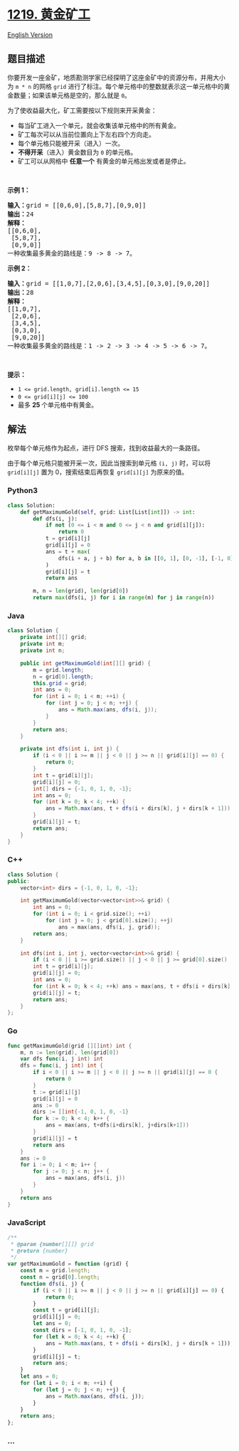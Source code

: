 # [1219. 黄金矿工](https://leetcode.cn/problems/path-with-maximum-gold)

[English Version](/solution/1200-1299/1219.Path%20with%20Maximum%20Gold/README_EN.md)

## 题目描述

<!-- 这里写题目描述 -->

<p>你要开发一座金矿，地质勘测学家已经探明了这座金矿中的资源分布，并用大小为&nbsp;<code>m * n</code> 的网格 <code>grid</code> 进行了标注。每个单元格中的整数就表示这一单元格中的黄金数量；如果该单元格是空的，那么就是 <code>0</code>。</p>

<p>为了使收益最大化，矿工需要按以下规则来开采黄金：</p>

<ul>
	<li>每当矿工进入一个单元，就会收集该单元格中的所有黄金。</li>
	<li>矿工每次可以从当前位置向上下左右四个方向走。</li>
	<li>每个单元格只能被开采（进入）一次。</li>
	<li><strong>不得开采</strong>（进入）黄金数目为 <code>0</code> 的单元格。</li>
	<li>矿工可以从网格中 <strong>任意一个</strong> 有黄金的单元格出发或者是停止。</li>
</ul>

<p>&nbsp;</p>

<p><strong>示例 1：</strong></p>

<pre><strong>输入：</strong>grid = [[0,6,0],[5,8,7],[0,9,0]]
<strong>输出：</strong>24
<strong>解释：</strong>
[[0,6,0],
 [5,8,7],
 [0,9,0]]
一种收集最多黄金的路线是：9 -&gt; 8 -&gt; 7。
</pre>

<p><strong>示例 2：</strong></p>

<pre><strong>输入：</strong>grid = [[1,0,7],[2,0,6],[3,4,5],[0,3,0],[9,0,20]]
<strong>输出：</strong>28
<strong>解释：</strong>
[[1,0,7],
 [2,0,6],
 [3,4,5],
 [0,3,0],
 [9,0,20]]
一种收集最多黄金的路线是：1 -&gt; 2 -&gt; 3 -&gt; 4 -&gt; 5 -&gt; 6 -&gt; 7。
</pre>

<p>&nbsp;</p>

<p><strong>提示：</strong></p>

<ul>
	<li><code>1 &lt;= grid.length,&nbsp;grid[i].length &lt;= 15</code></li>
	<li><code>0 &lt;= grid[i][j] &lt;= 100</code></li>
	<li>最多 <strong>25 </strong>个单元格中有黄金。</li>
</ul>

## 解法

<!-- 这里可写通用的实现逻辑 -->

枚举每个单元格作为起点，进行 DFS 搜索，找到收益最大的一条路径。

由于每个单元格只能被开采一次，因此当搜索到单元格 `(i, j)` 时，可以将 `grid[i][j]` 置为 0，搜索结束后再恢复 `grid[i][j]` 为原来的值。

<!-- tabs:start -->

### **Python3**

<!-- 这里可写当前语言的特殊实现逻辑 -->

```python
class Solution:
    def getMaximumGold(self, grid: List[List[int]]) -> int:
        def dfs(i, j):
            if not (0 <= i < m and 0 <= j < n and grid[i][j]):
                return 0
            t = grid[i][j]
            grid[i][j] = 0
            ans = t + max(
                dfs(i + a, j + b) for a, b in [[0, 1], [0, -1], [-1, 0], [1, 0]]
            )
            grid[i][j] = t
            return ans

        m, n = len(grid), len(grid[0])
        return max(dfs(i, j) for i in range(m) for j in range(n))
```

### **Java**

<!-- 这里可写当前语言的特殊实现逻辑 -->

```java
class Solution {
    private int[][] grid;
    private int m;
    private int n;

    public int getMaximumGold(int[][] grid) {
        m = grid.length;
        n = grid[0].length;
        this.grid = grid;
        int ans = 0;
        for (int i = 0; i < m; ++i) {
            for (int j = 0; j < n; ++j) {
                ans = Math.max(ans, dfs(i, j));
            }
        }
        return ans;
    }

    private int dfs(int i, int j) {
        if (i < 0 || i >= m || j < 0 || j >= n || grid[i][j] == 0) {
            return 0;
        }
        int t = grid[i][j];
        grid[i][j] = 0;
        int[] dirs = {-1, 0, 1, 0, -1};
        int ans = 0;
        for (int k = 0; k < 4; ++k) {
            ans = Math.max(ans, t + dfs(i + dirs[k], j + dirs[k + 1]));
        }
        grid[i][j] = t;
        return ans;
    }
}
```

### **C++**

```cpp
class Solution {
public:
    vector<int> dirs = {-1, 0, 1, 0, -1};

    int getMaximumGold(vector<vector<int>>& grid) {
        int ans = 0;
        for (int i = 0; i < grid.size(); ++i)
            for (int j = 0; j < grid[0].size(); ++j)
                ans = max(ans, dfs(i, j, grid));
        return ans;
    }

    int dfs(int i, int j, vector<vector<int>>& grid) {
        if (i < 0 || i >= grid.size() || j < 0 || j >= grid[0].size() || grid[i][j] == 0) return 0;
        int t = grid[i][j];
        grid[i][j] = 0;
        int ans = 0;
        for (int k = 0; k < 4; ++k) ans = max(ans, t + dfs(i + dirs[k], j + dirs[k + 1], grid));
        grid[i][j] = t;
        return ans;
    }
};
```

### **Go**

```go
func getMaximumGold(grid [][]int) int {
	m, n := len(grid), len(grid[0])
	var dfs func(i, j int) int
	dfs = func(i, j int) int {
		if i < 0 || i >= m || j < 0 || j >= n || grid[i][j] == 0 {
			return 0
		}
		t := grid[i][j]
		grid[i][j] = 0
		ans := 0
		dirs := []int{-1, 0, 1, 0, -1}
		for k := 0; k < 4; k++ {
			ans = max(ans, t+dfs(i+dirs[k], j+dirs[k+1]))
		}
		grid[i][j] = t
		return ans
	}
	ans := 0
	for i := 0; i < m; i++ {
		for j := 0; j < n; j++ {
			ans = max(ans, dfs(i, j))
		}
	}
	return ans
}
```

### **JavaScript**

```js
/**
 * @param {number[][]} grid
 * @return {number}
 */
var getMaximumGold = function (grid) {
    const m = grid.length;
    const n = grid[0].length;
    function dfs(i, j) {
        if (i < 0 || i >= m || j < 0 || j >= n || grid[i][j] == 0) {
            return 0;
        }
        const t = grid[i][j];
        grid[i][j] = 0;
        let ans = 0;
        const dirs = [-1, 0, 1, 0, -1];
        for (let k = 0; k < 4; ++k) {
            ans = Math.max(ans, t + dfs(i + dirs[k], j + dirs[k + 1]));
        }
        grid[i][j] = t;
        return ans;
    }
    let ans = 0;
    for (let i = 0; i < m; ++i) {
        for (let j = 0; j < n; ++j) {
            ans = Math.max(ans, dfs(i, j));
        }
    }
    return ans;
};
```

### **...**

```

```

<!-- tabs:end -->
